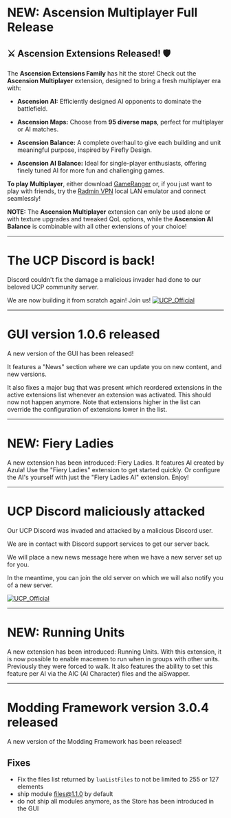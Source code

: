 # NEW: Ascension Multiplayer Full Release
[meta]: <> (
timestamp: 2024-10-09
category: store
)

## ⚔️ Ascension Extensions Released! 🛡️

The **Ascension Extensions Family** has hit the store! Check out the **Ascension Multiplayer** extension, designed to bring a fresh multiplayer era with:

- **Ascension AI:** Efficiently designed AI opponents to dominate the battlefield.

- **Ascension Maps:** Choose from **95 diverse maps**, perfect for multiplayer or AI matches.

- **Ascension Balance:** A complete overhaul to give each building and unit meaningful purpose, inspired by Firefly Design.

- **Ascension AI Balance:** Ideal for single-player enthusiasts, offering finely tuned AI for more fun and challenging games.

**To play Multiplayer**, either download [GameRanger](https://www.gameranger.com) or, if you just want to play with friends, try the [Radmin VPN](https://www.radmin-vpn.com) local LAN emulator and connect seamlessly!

**NOTE:** The **Ascension Multiplayer** extension can only be used alone or with texture upgrades and tweaked QoL options, while the **Ascension AI Balance** is combinable with all other extensions of your choice!

---

# The UCP Discord is back!
[meta]: <> (
timestamp: 2024-10-10
category: community
)

Discord couldn't fix the damage a malicious invader had done to our beloved UCP community server.

We are now building it from scratch again! Join us!
[![UCP_Official](https://discordapp.com/api/guilds/426318193603117057/widget.png?style=shield)](https://discord.gg/P9dkF38Q2t)

---

# GUI version 1.0.6 released
[meta]: <> (
timestamp: 2024-10-05
category: frontend
)

A new version of the GUI has been released!

It features a "News" section where we can update you on new content, and new versions.

It also fixes a major bug that was present which reordered extensions in the active extensions list whenever an extension was activated.
This should now not happen anymore. Note that extensions higher in the list can override the configuration of extensions lower in the list.

---

# NEW: Fiery Ladies
[meta]: <> (
timestamp: 2024-09-29
category: store
)

A new extension has been introduced: Fiery Ladies. It features AI created by Azula! Use the "Fiery Ladies" extension to get started quickly.
Or configure the AI's yourself with just the "Fiery Ladies AI" extension. Enjoy!

---

# UCP Discord maliciously attacked
[meta]: <> (
timestamp: 2024-09-25
category: community
)

Our UCP Discord was invaded and attacked by a malicious Discord user. 

We are in contact with Discord support services to get our server back.

We will place a new news message here when we have a new server set up for you.

In the meantime, you can join the old server on which we will also notify you of a new server. 

[![UCP_Official](https://discordapp.com/api/guilds/426318193603117057/widget.png?style=shield)](https://discord.gg/P9dkF38Q2t)

---

# NEW: Running Units
[meta]: <> (
timestamp: 2024-09-08
category: store
)

A new extension has been introduced: Running Units. With this extension, it is now possible to
enable macemen to run when in groups with other units. Previously they were forced to walk.
It also features the ability to set this feature per AI via the AIC (AI Character) files and the aiSwapper.

---

# Modding Framework version 3.0.4 released
[meta]: <> (
timestamp: 2024-09-05
category: framework
)

A new version of the Modding Framework has been released!

## Fixes
- Fix the files list returned by `luaListFiles` to not be limited to 255 or 127 elements
- ship module files@1.1.0 by default
- do not ship all modules anymore, as the Store has been introduced in the GUI

